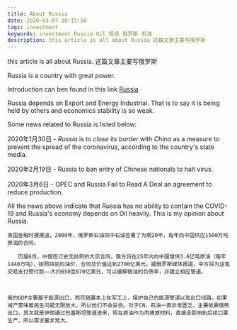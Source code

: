 ```yaml
---
title: About Russia
date: 2020-03-07 10:15:58
tags: investment
keywords: investment Russia Oil 投资 俄罗斯 石油
description: this article is all about Russia 这篇文章主要写俄罗斯
---
```


this article is all about Russia. 这篇文章主要写俄罗斯

Russia is  a country with great power.

Introduction can ben found in this link [Russia](https://en.wikipedia.org/wiki/Russia)



<!--more-->



Russia depends on Export and Energy Industrial. That is to say it is being held by others and economics stability is so weak.

Some news related to Russia is listed below:

2020年1月30日 - *Russia* is to *close* its *border* with *China* as a measure to prevent the spread of the coronavirus, according to the country's state media.

2020年2月19日 - Russia to ban entry of Chinese nationals to halt virus.

2020年3月6日 - OPEC and Russia Fail to Read A Deal an agreement to reduce production.

All the news above indicate that Russia has no ability to contain the COVID-19 and Russia's economy depends on Oil heavily. This is my opinion about Russia.















```
英国金融时报报道，2009年，俄罗斯石油同中石油签署了为期20年，每年向中国供应1500万吨原油的合同。

　　历届6月，中俄签订史无前例的大宗合同，俄方将在25年内向中国增供3.6亿吨原油（每年1440万吨），按照目前的油价，合同总价值达到2700亿美元。据俄罗斯媒体报道，中方将为这笔交易支付预付款——大约650至670亿美元，可以缓解俄油的负债率，并建立相应管道。



俄的GDP主要基于能源出口，而花销基本上在军工上，保护自己的能源管道以及出口线路，如果减产意味着民生问题无限放大，所以他们不会妥协。对于CN，石油一直非常匮乏，主要依靠俄熊出口，其次就是伊朗通过巴基斯坦管道进来，现在原油作为丙烯原材料，直接会影响到后续口罩生产，所以需求量非常大。
```

